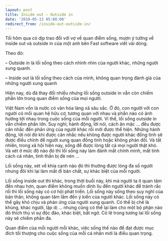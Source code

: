 ```yaml
---
layout: post
title: Inside out – Outside in
date: '2010-05-13 05:00:00'
redirect_from: /inside-out-outside-in/
---
```


Tối hôm qua có dịp trao đổi với vợ về quan điểm sống, mượn ý tưởng về inside out và outside in của một anh bên Fast software viết vài dòng.

Theo đó:

– Outside in là lối sống theo cách nhình nhìn của người khác, những người xung quanh.

– Inside out là lối sống theo cách của mình, không quan trọng đánh giá của những người xung quanh

Hiện nay, dù đã thay đổi nhiều nhưng lối sống outside in vẫn còn chiếm phần lớn trong quan điểm sống của mọi người.

Việt Nam vốn là nước có văn hóa làng xã sâu sắc. Ở đó, con người với con người có mối quan hệ hữu cơ, tương quan với nhau và phần nào có ảnh hưởng tới nhau trong cuộc sống của mỗi người. Vì thế, lối sống outside in vẫn chiếm phần lớn. Suy nghĩ, hành động, lời nói, cách ăn mặc … đều được cân nhắc đến phản ứng của người khác rồi mới được thể hiện. Những hành động, lời nói đó khi được cân nhắc nếu không được người khác đồng tình sẽ được điều chỉnh để người xung quan đồng tình hoặc không phản đối. Và tất nhiên, trong xã hội hiện nay, sống để được lòng tất cả mọi người thật khó. Và xét ở mức độ nào đó thì lối sống này làm đánh mất chính mình, mất tính cách cá nhân, tinh thần bị đè nén …

Lối sống này, xét về khía cạnh nào đó thì thường được lòng đa số người nhưng đôi khi lại làm mất đi bản chất, sự khác biệt của mỗi người.

Lối sống inside out thì khác, trong thời buổi này, khi mà người ta ít quan tâm đến nhau hơn, quan điểm không muốn dính líu đến người khác để tránh rắc rối thì lối sống này có cơ hội phát triển. Lối sống này sống theo suy nghĩ của bản thân, không quan tâm lắm đến ý kiến của người khác. Lối sống này có thể gây khó chịu và phản ứng của người xung quanh. Có thể bị chê là khùng, khác người, lập dị … nhưng cũng có thể lại làm cho một bộ phận nào đó thích thú vì sự độc đáo, khác biệt, bất ngờ. Có lẽ trong tương lai lối sống này sẽ chiếm phần đa.

Quan điểm của mỗi người mỗi khác, việc sống thế nào để đạt được mục đích tối thượng cho cuộc sống của mỗi cá nhân mới là điều quan trọng. 
